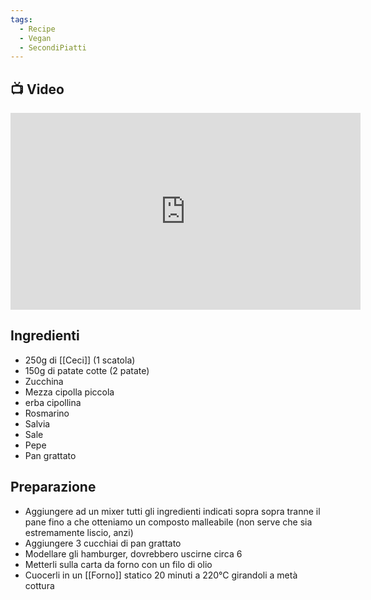 ```yaml
---
tags:
  - Recipe
  - Vegan
  - SecondiPiatti
---
```

## 📺 Video

<div class="iframe-container">
  <iframe width="560" height="315" src="https://www.youtube.com/embed/FdCl3k4AXVs" title="YouTube video player" frameborder="0" allow="accelerometer; autoplay; clipboard-write; encrypted-media; gyroscope; picture-in-picture" allowfullscreen></iframe>
</div>

## Ingredienti
* 250g di [[Ceci]] (1 scatola)
* 150g di patate cotte (2 patate)
* Zucchina
* Mezza cipolla piccola
* erba cipollina
* Rosmarino
* Salvia
* Sale
* Pepe
* Pan grattato

## Preparazione
* Aggiungere ad un mixer tutti gli ingredienti indicati sopra sopra tranne il pane fino a che otteniamo un composto malleabile (non serve che sia estremamente liscio, anzi)
* Aggiungere 3 cucchiai di pan grattato
* Modellare gli hamburger, dovrebbero uscirne circa 6
* Metterli sulla carta da forno con un filo di olio
* Cuocerli in un [[Forno]] statico 20 minuti a 220°C girandoli a metà cottura